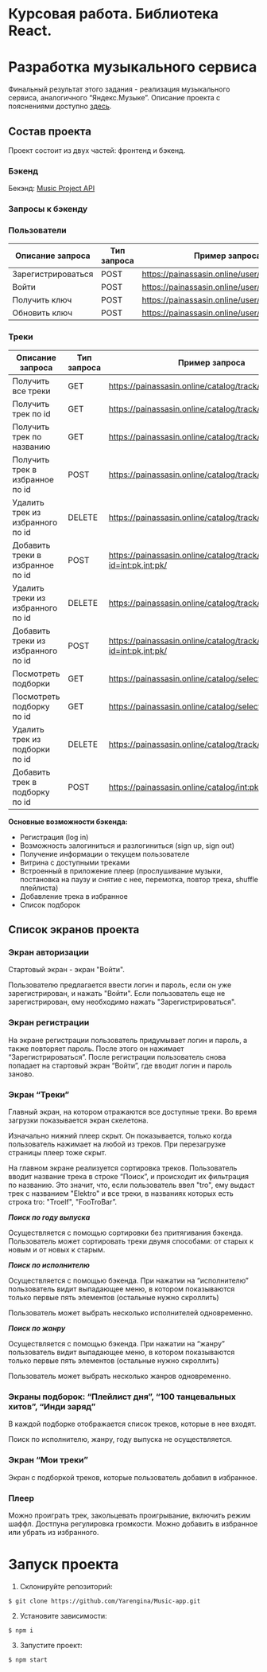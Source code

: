 # Курсовая работа. Библиотека React.

# Разработка музыкального сервиса

Финальный результат этого задания - реализация музыкального сервиса, аналогичного “Яндекс.Музыке”. Описание проекта c пояснениями доступно [здесь](https://www.figma.com/community/file/1150022779859940953). 

## Состав проекта

Проект состоит из двух частей: фронтенд и бэкенд. 

### Бэкенд

Бекэнд: [Music Project API](https://painassasin.online/swagger/)

### Запросы к бэкенду

### **Пользователи**

| Описание запроса | Тип запроса | Пример запроса |
| --- | --- | --- |
| Зарегистрироваться | POST | https://painassasin.online/user/signup/ |
| Войти | POST | https://painassasin.online/user/login/ |
| Получить ключ | POST | https://painassasin.online/user/token/ |
| Обновить ключ | POST | https://painassasin.online/user/token/refresh/ |

### Треки

| Описание запроса | Тип запроса | Пример запроса |
| --- | --- | --- |
| Получить все треки | GET | https://painassasin.online/catalog/track/all/ |
| Получить трек по id | GET | https://painassasin.online/catalog/track/<id> |
| Получить трек по названию | GET | https://painassasin.online/catalog/track/<name> |
| Получить трек в избранное по id | POST | https://painassasin.online/catalog/track/int:pk/favorite/ |
| Удалить трек из избранного по id | DELETE | https://painassasin.online/catalog/track/int:pk/favorite/ |
| Добавить треки в избранное по id | POST | https://painassasin.online/catalog/track/favorite?id=int:pk,int:pk/ |
| Удалить треки из избранного по id | DELETE | https://painassasin.online/catalog/track/int:pk/favorite/ |
| Добавить треки из избранного по id | POST | https://painassasin.online/catalog/track/favorite?id=int:pk,int:pk/ |
| Посмотреть подборки | GET | https://painassasin.online/catalog/selection/ |
| Посмотреть подборку по id | GET | https://painassasin.online/catalog/selection/int:pk/ |
| Удалить трек из подборки по id | DELETE | https://painassasin.online/catalog/track/int:pk/delete/ |
| Добавить трек в подборку по id | POST | https://painassasin.online/catalog/int:pk/update/ |

**Основные возможности бэкенда:**

- Регистрация (log in)
- Возможность залогиниться и разлогиниться (sign up, sign out)
- Получение информации о текущем пользователе
- Витрина с доступными треками
- Встроенный в приложение плеер (прослушивание музыки, постановка на паузу и снятие с нее, перемотка, повтор трека, shuffle плейлиста)
- Добавление трека в избранное
- Список подборок

## Список экранов проекта

### Экран авторизации

Стартовый экран - экран "Войти".

Пользователю предлагается ввести логин и пароль, если он уже зарегистрирован, и нажать "Войти". Если пользователь еще не зарегистрирован, ему необходимо нажать "Зарегистрироваться". 

### Экран регистрации

На экране регистрации пользователь придумывает логин и пароль, а также повторяет пароль. После этого он нажимает “Зарегистрироваться”. После регистрации пользователь снова попадает на стартовый экран “Войти”, где вводит логин и пароль заново.

### Экран “Треки”

Главный экран, на котором отражаются все доступные треки. Во время загрузки показывается экран скелетона. 

Изначально нижний плеер скрыт. Он показывается, только когда пользователь нажимает на любой из треков. При перезагрузке страницы плеер тоже скрыт. 

На главном экране реализуется сортировка треков. Пользователь вводит название трека в строке “Поиск”, и происходит их фильтрация по названию. Это значит, что, если пользователь ввел "tro", ему выдаст трек с названием "Elektro" и все треки, в названиях которых есть строка tro: "Troelf", "FooTroBar”. 

***Поиск по году выпуска***

Осуществляется с помощью сортировки без притягивания бэкенда. Пользователь может сортировать треки двумя способами: от старых к новым и от новых к старым. 

***Поиск по исполнителю***

Осуществляется с помощью бэкенда. При нажатии на “исполнителю” пользователь видит выпадающее меню, в котором показываются только первые пять элементов (остальные нужно скроллить)

Пользователь может выбрать несколько исполнителей одновременно. 

***Поиск по жанру***

Осуществляется с помощью бэкенда. При нажатии на “жанру” пользователь видит выпадающее меню, в котором показываются только первые пять элементов (остальные нужно скроллить)

Пользователь может выбрать несколько жанров одновременно.

### Экраны подборок: “Плейлист дня”, “100 танцевальных хитов”, “Инди заряд”

В каждой подборке отображается список треков, которые в нее входят.

Поиск по исполнителю, жанру, году выпуска не осуществляется.

### Экран “Мои треки”

Экран с подборкой треков, которые пользователь добавил в избранное. 

### Плеер

Можно проиграть трек, закольцевать проигрывание, включить режим шаффл. Достпуна регулировка громкости. Можно добавить в избранное или убрать из избранного.

# Запуск проекта

1. Склонируйте репозиторий:

```
$ git clone https://github.com/Yarengina/Music-app.git
```

2. Установите зависимости:

```
$ npm i
```

3. Запустите проект:

```
$ npm start
```

